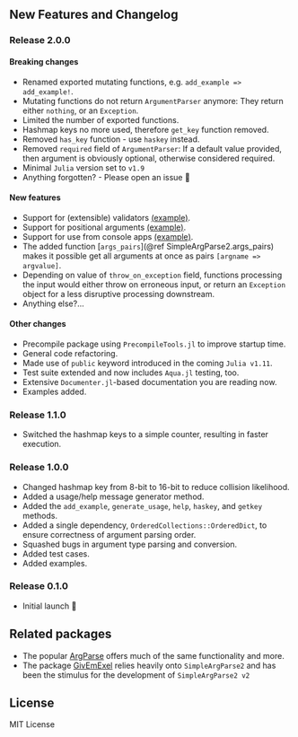 
## New Features and Changelog

### Release 2.0.0

#### Breaking changes

- Renamed exported mutating functions, e.g. `add_example => add_example!`.
- Mutating functions do not return `ArgumentParser` anymore: They return either `nothing`, or an `Exception`.
- Limited the number of exported functions.
- Hashmap keys no more used, therefore `get_key` function removed.
- Removed `has_key` function - use `haskey` instead.
- Removed `required` field of `ArgumentParser`: If a default value provided, then argument is obviously optional, otherwise considered required.
- Minimal `Julia` version set to `v1.9`
- Anything forgotten? - Please open an issue 🙂  

#### New features

- Support for (extensible) validators [(example)](@ref "Example 3 - validating arguments").
- Support for positional arguments [(example)](@ref "Example 4 - positional arguments, custom validator").
- Support for use from console apps [(example)](@ref "Example 4 - positional arguments, custom validator").
- The added function [`args_pairs`](@ref SimpleArgParse2.args_pairs) makes it possible get all arguments at once as pairs `[argname => argvalue]`.
- Depending on value of `throw_on_exception` field, functions processing the input would either throw on erroneous input, or return an `Exception` object for a less disruptive processing downstream.
- Anything else?...


#### Other changes

- Precompile package using `PrecompileTools.jl` to improve startup time.
- General code refactoring.
- Made use of `public` keyword introduced in the coming `Julia v1.11`.
- Test suite extended and now includes `Aqua.jl` testing, too.
- Extensive `Documenter.jl`-based documentation you are reading now.
- Examples added.

### Release 1.1.0

- Switched the hashmap keys to a simple counter, resulting in faster execution. 

### Release 1.0.0

- Changed hashmap key from 8-bit to 16-bit to reduce collision likelihood.
- Added a usage/help message generator method.
- Added the `add_example`, `generate_usage`, `help`, `haskey`, and `getkey` methods.
- Added a single dependency, `OrderedCollections::OrderedDict`, to ensure correctness of argument parsing order.
- Squashed bugs in argument type parsing and conversion.
- Added test cases.
- Added examples.

### Release 0.1.0

- Initial launch :rocket:

## Related packages

- The popular [ArgParse](https://github.com/carlobaldassi/ArgParse.jl) offers much of the same functionality and more.
- The package [GivEmExel](https://github.com/Eben60/GivEmExel.jl) relies heavily onto `SimpleArgParse2` and has been the stimulus for the development of `SimpleArgParse2 v2`

## License

MIT License

[Julia]: http://julialang.org

[docs-img]: https://img.shields.io/badge/docs-stable-blue.svg
[docs-url]: https://github.com/Eben60/SimpleArgParse2.jl

[codecov-img]: https://codecov.io/gh/admercs/SimpleArgParse2.jl/branch/master/graph/badge.svg
[codecov-url]: https://codecov.io/gh/admercs/SimpleArgParse2.jl

[CI-img]: https://github.com/admercs/SimpleArgParse2.jl/actions/workflows/github-actions.yml/badge.svg
[CI-url]: https://github.com/admercs/SimpleArgParse2.jl/actions/workflows/github-actions.yml
